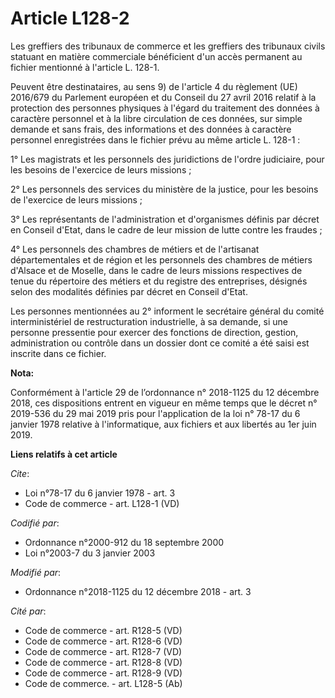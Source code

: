 # Article L128-2

Les greffiers des tribunaux de commerce et les greffiers des tribunaux civils statuant en matière commerciale bénéficient
d'un accès permanent au fichier mentionné à l'article L. 128-1.

Peuvent être destinataires, au sens 9) de l'article 4 du règlement (UE) 2016/679 du Parlement européen et du Conseil du 27
avril 2016 relatif à la protection des personnes physiques à l'égard du traitement des données à caractère personnel et à la
libre circulation de ces données, sur simple demande et sans frais, des informations et des données à caractère personnel
enregistrées dans le fichier prévu au même article L. 128-1 :

1° Les magistrats et les personnels des juridictions de l'ordre judiciaire, pour les besoins de l'exercice de leurs
missions ;

2° Les personnels des services du ministère de la justice, pour les besoins de l'exercice de leurs missions ;

3° Les représentants de l'administration et d'organismes définis par décret en Conseil d'Etat, dans le cadre de leur mission
de lutte contre les fraudes ;

4° Les personnels des chambres de métiers et de l'artisanat départementales et de région et les personnels des chambres de
métiers d'Alsace et de Moselle, dans le cadre de leurs missions respectives de tenue du répertoire des métiers et du registre
des entreprises, désignés selon des modalités définies par décret en Conseil d'Etat.

Les personnes mentionnées au 2° informent le secrétaire général du comité interministériel de restructuration industrielle, à
sa demande, si une personne pressentie pour exercer des fonctions de direction, gestion, administration ou contrôle dans un
dossier dont ce comité a été saisi est inscrite dans ce fichier.

**Nota:**

Conformément à l'article 29 de l’ordonnance n° 2018-1125 du 12 décembre 2018, ces dispositions entrent en vigueur en même
temps que le décret n° 2019-536 du 29 mai 2019 pris pour l'application de la loi n° 78-17 du 6 janvier 1978 relative à
l'informatique, aux fichiers et aux libertés au 1er juin 2019.

**Liens relatifs à cet article**

_Cite_:

  - Loi n°78-17 du 6 janvier 1978 - art. 3
  - Code de commerce - art. L128-1 (VD)

_Codifié par_:

  - Ordonnance n°2000-912 du 18 septembre 2000
  - Loi n°2003-7 du 3 janvier 2003

_Modifié par_:

  - Ordonnance n°2018-1125 du 12 décembre 2018 - art. 3

_Cité par_:

  - Code de commerce - art. R128-5 (VD)
  - Code de commerce - art. R128-6 (VD)
  - Code de commerce - art. R128-7 (VD)
  - Code de commerce - art. R128-8 (VD)
  - Code de commerce - art. R128-9 (VD)
  - Code de commerce. - art. L128-5 (Ab)

